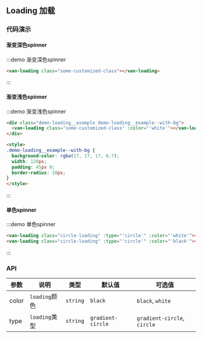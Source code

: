 <style>
.demo-loading {
  .van-loading {
    margin: 0 auto;
  }

  .circle-loading {
    margin: 20px auto;
  }

  .demo-loading__example--with-bg {
    background-color: rgba(17, 17, 17, 0.7);
    margin: 0 auto;
    width: 120px;
    padding: 45px 0;
    border-radius: 10px;
  }
}
</style>

## Loading 加载

### 代码演示

#### 渐变深色spinner

:::demo 渐变深色spinner
```html
<van-loading class="some-customized-class"></van-loading>
```
:::

#### 渐变浅色spinner

:::demo 渐变浅色spinner
```html
<div class="demo-loading__example demo-loading__example--with-bg">
  <van-loading class="some-customized-class" :color="'white'"></van-loading>
</div>

<style>
.demo-loading__example--with-bg {
  background-color: rgba(17, 17, 17, 0.7);
  width: 120px;
  padding: 45px 0;
  border-radius: 10px;
}
</style>
```
:::

#### 单色spinner

:::demo 单色spinner
```html
<van-loading class="circle-loading" :type="'circle'" :color="'white'"></van-loading>
<van-loading class="circle-loading" :type="'circle'" :color="'black'"></van-loading>
```
:::

### API

| 参数       | 说明      | 类型       | 默认值       | 可选值       |
|-----------|-----------|-----------|-------------|-------------|
| color | `loading`颜色 | `string`  | `black`          | `black`, `white`   |
| type | `loading`类型 | `string`  | `gradient-circle`          | `gradient-circle`, `circle`   |
